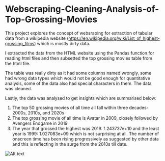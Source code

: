 # Webscraping-Cleaning-Analysis-of-Top-Grossing-Movies

This project explores the concept of websraping for extraction of tabular data from a wikipedia website (https://en.wikipedia.org/wiki/List_of_highest-grossing_films) which is mostly dirty data.

I extracted the data from the HTML website using the Pandas function for reading html files and then subsetted the top grossing movies table from the html file.

The table was really dirty as it had some columns named wrongly, some had wrong data types which would not be good enough for quantitative analysis, some of the data also had special characters in them. The data was cleaned.

Lastly, the data was analysed to get insights which are summarised below:
1. The top 50 grossing movies of all time all fall within three decades- 2000s, 2010s, and 2020s
2. The top grossing movie of all time is Avatar in 2009, closely followed by Avengers Endgame in 2019
3. The year that grossed the highest was 2019: 1.243737e+10 and the least year is 1999: 1.027083e+09 which is not surprising at all. The number of onscreen time has been rising progressively as suggested by other data and this is reflecting in the surge from the 2010s till date.
 
![Alt text](https://github.com/Sunday-Oladokun/Webscraping-Cleaning-Analysis-of-Top-Grossing-Movies/blob/main/Top%20Grossing%20Movies..png)
